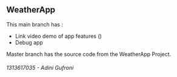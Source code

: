 ## WeatherApp
This main branch has :
- Link video demo of app features ()
- Debug app

Master branch has the source code from the WeatherApp Project.

###### 1313617035 - Adini Gufroni
